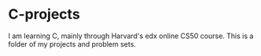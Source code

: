 # C-projects

I am learning C, mainly through Harvard's edx online CS50 course. This is a folder of my projects and problem sets.

